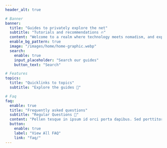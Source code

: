 ```yaml
---
header_alt: true

# Banner
banner:
  title: "Guides to privately explore the net"
  subtitle: "Tutorials and recommendations 🔥"
  content: "Welcome to a realm where technology meets nomadism, and expertise converges with wanderlust. I'm Dyo, your trusty companion on a journey through the intricacies of Linux, the depths of online privacy, and the art of hosting."
  enable_bg_pattern: true
  image: "/images/home/home-graphic.webp"
  search:
    enable: true
    input_placeholder: "Search our guides"
    button_text: "Search"

# Features
topics:
  title: "Quicklinks to topics"
  subtitle: "Explore the guides 📖"

# Faq
faq:
  enable: true
  title: "Frequently asked questions"
  subtitle: "Regular Questions 📣"
  content: "Pellen tesque in ipsum id orci porta dapibus. Sed porttitor lectus nibh. Vivamus accumsan tincidunt. Vestibulum ac diam sit amet quam vehicula elementum sed suscipit tortor eget"
  button:
    enable: true
    label: "View All FAQ"
    link: "faq/"
---
```

